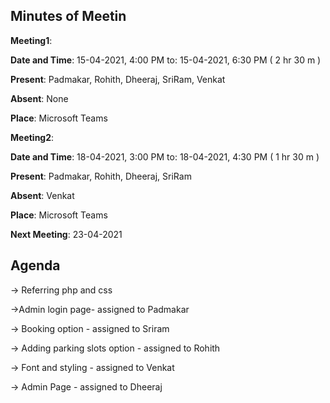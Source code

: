 ## Minutes of Meetin
**Meeting1**:

**Date and Time**: 15-04-2021, 4:00 PM to: 15-04-2021, 6:30 PM ( 2 hr 30 m )

**Present**: Padmakar, Rohith, Dheeraj, SriRam, Venkat 

**Absent**: None

**Place**: Microsoft Teams

**Meeting2**:

**Date and Time**: 18-04-2021, 3:00 PM to: 18-04-2021, 4:30 PM ( 1 hr 30 m )

**Present**: Padmakar, Rohith, Dheeraj, SriRam 

**Absent**: Venkat

**Place**: Microsoft Teams

**Next Meeting**: 23-04-2021

## Agenda

-> Referring php and css

->Admin login page- assigned to Padmakar

-> Booking option - assigned to Sriram

-> Adding parking slots option - assigned to Rohith

-> Font and styling - assigned to Venkat

-> Admin Page - assigned to Dheeraj
